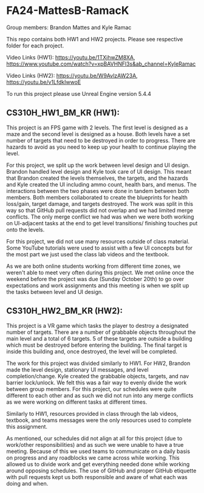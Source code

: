 # FA24-MattesB-RamacK

Group members: Brandon Mattes and Kyle Ramac

This repo contains both HW1 and HW2 projects. Please see respective folder for each project.

Video Links (HW1): https://youtu.be/1TXjhwZM8XA, https://www.youtube.com/watch?v=xpBAVHNFl3s&ab_channel=KyleRamac

Video Links (HW2): https://youtu.be/W9AvlzAW23A, https://youtu.be/v1LfdkIwwoE

To run this project please use Unreal Engine version 5.4.4

## CS310H_HW1_BM_KR (HW1):
This project is an FPS game with 2 levels. The first level is designed as a maze and the second level is designed as a house. Both levels
have a set number of targets that need to be destroyed in order to progress. There are hazards to avoid as you need to keep up your 
health to continue playing the level.

For this project, we split up the work between level design and UI design. Brandon handled level design and Kyle took care of UI design.
This meant that Brandon created the levels themselves, the targets, and the hazards and Kyle created the UI including ammo count,
health bars, and menus. The interactions between the two phases were done in tandem between both members. Both members collaborated
to create the blueprints for health loss/gain, target damage, and targets destroyed. The work was split in this way so that GitHub
pull requests did not overlap and we had limited merge conflicts. The only merge conflict we had was when we were both working on
UI-adjacent tasks at the end to get level transitions/ finishing touches put onto the levels.

For this project, we did not use many resources outside of class material. Some YouTube tutorials were used to assist with a few UI concepts
but for the most part we just used the class lab videos and the textbook.

As we are both online students working from different time zones, we weren't able to meet very often during this project. We met online once
the weekend before the project was due (Sunday October 20th) to go over expectations and work assignments and this meeting is when we split
up the tasks between level and UI design.

## CS310H_HW2_BM_KR (HW2):
This project is a VR game which tasks the player to destroy a designated number of targets. There are a number of grabbable objects throughout
the main level and a total of 6 targets. 5 of these targets are outside a building which must be destroyed before entering the building.
The final target is inside this building and, once destroyed, the level will be completed.

The work for this project was divided similarly to HW1. For HW2, Brandon made the level design, stationary UI messages, and level completion/change.
Kyle created the grabbable objects, targets, and nav barrier lock/unlock. We felt this was a fair way to evenly divide the work between group members.
For this project, our schedules were quite different to each other and as such we did not run into any merge conflicts as we were working on
different tasks at different times.

Similarly to HW1, resources provided in class through the lab videos, textbook, and teams messages were the only resources used to complete
this assignment.

As mentioned, our schedules did not align at all for this project (due to work/other responsibilities) and as such we were unable to have a
true meeting. Because of this we used teams to communicate on a daily basis on progress and any roadblocks we came across while working. This allowed
us to divide work and get everything needed done while working around opposing schedules. The use of GitHub and proper GitHub etiquette with pull
requests kept us both responsible and aware of what each was doing and when.
